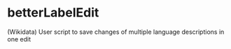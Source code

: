# betterLabelEdit
(Wikidata) User script to save changes of multiple language descriptions in one edit
